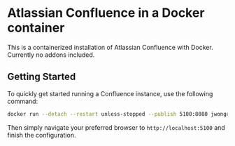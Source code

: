# Atlassian Confluence in a Docker container

This is a containerized installation of Atlassian Confluence with Docker. Currently no addons included.

## Getting Started

To quickly get started running a Confluence instance, use the following command:
```bash
docker run --detach --restart unless-stopped --publish 5100:8080 jwongartnet/docker-confluence:latest
```

Then simply navigate your preferred browser to `http://localhost:5100` and finish the configuration.